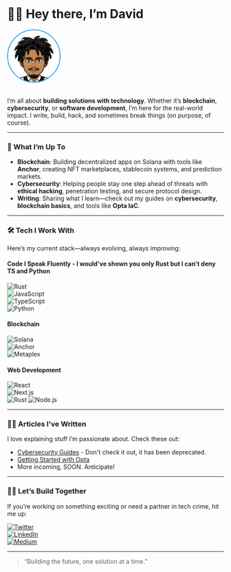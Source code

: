 # 👋🏾 Hey there, I’m David  

<img src="/avatar.png" alt="David's Avatar" width="120" style="border-radius: 50%; border: 2px solid #1CA2F1; margin-bottom: 16px;">  

I’m all about **building solutions with technology**. Whether it’s **blockchain**, **cybersecurity**, or **software development**, I’m here for the real-world impact. I write, build, hack, and sometimes break things (on purpose, of course).  

---

### 🌟 What I’m Up To  
- **Blockchain**: Building decentralized apps on Solana with tools like **Anchor**, creating NFT marketplaces, stablecoin systems, and prediction markets.  
- **Cybersecurity**: Helping people stay one step ahead of threats with **ethical hacking**, penetration testing, and secure protocol design.  
- **Writing**: Sharing what I learn—check out my guides on **cybersecurity**, **blockchain basics**, and tools like **Opta IaC**.  

---

### 🛠️ Tech I Work With  
Here’s my current stack—always evolving, always improving:  

#### Code I Speak Fluently - I would've shown you only Rust but I can't deny TS and Python
![Rust](https://img.shields.io/badge/Rust-%23000000?style=flat-square&logo=rust&logoColor=white)  
![JavaScript](https://img.shields.io/badge/JavaScript-%23F7DF1E?style=flat-square&logo=javascript&logoColor=white)  
![TypeScript](https://img.shields.io/badge/TypeScript-%23007ACC?style=flat-square&logo=typescript&logoColor=white)  
![Python](https://img.shields.io/badge/Python-%233776AB?style=flat-square&logo=python&logoColor=white)  

#### Blockchain  
![Solana](https://img.shields.io/badge/Solana-%234394F3?style=flat-square&logo=solana&logoColor=white)  
![Anchor](https://img.shields.io/badge/Anchor-%23141523?style=flat-square&logo=anchor&logoColor=white)  
![Metaplex](https://img.shields.io/badge/Metaplex-%23FF5555?style=flat-square&logo=nft&logoColor=white)  

#### Web Development  
![React](https://img.shields.io/badge/React-%2361DAFB?style=flat-square&logo=react&logoColor=white)  
![Next.js](https://img.shields.io/badge/Next.js-%23000000?style=flat-square&logo=next.js&logoColor=white)  
![Rust](https://img.shields.io/badge/Rust-%23000000?style=flat-square&logo=rust&logoColor=white)
![Node.js](https://img.shields.io/badge/Node.js-%23339933?style=flat-square&logo=node.js&logoColor=white)  

---

### ✍🏾 Articles I’ve Written  
I love explaining stuff I’m passionate about. Check these out:  

- [Cybersecurity Guides](https://www.cybertecwiz.com/author/david/)  - Don't check it out, it has been deprecated.
- [Getting Started with Opta](https://medium.com/codex/getting-started-with-the-opta-iac-framework-a2f60d656784)  
- More incoming, SOON. Anticipate!
---

### 🤝🏾 Let’s Build Together  
If you’re working on something exciting or need a partner in tech crime, hit me up:  

[![Twitter](https://img.shields.io/badge/Twitter-%231DA1F2?style=flat-square&logo=twitter&logoColor=white)](https://twitter.com/heisdave7)  
[![LinkedIn](https://img.shields.io/badge/LinkedIn-%230A66C2?style=flat-square&logo=linkedin&logoColor=white)](https://ng.linkedin.com/in/david-n-9356a5232)  
[![Medium](https://img.shields.io/badge/Medium-%23000000?style=flat-square&logo=medium&logoColor=white)](https://medium.com/@davidjrn247)  

---

> “Building the future, one solution at a time.”  

